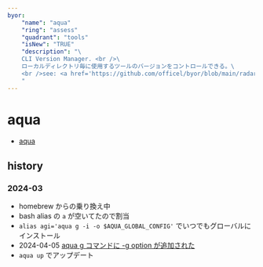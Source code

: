 ```yaml
---
byor:
    "name": "aqua"
    "ring": "assess"
    "quadrant": "tools"
    "isNew": "TRUE"
    "description": "\
    CLI Version Manager. <br />\
    ローカルディレクトリ毎に使用するツールのバージョンをコントロールできる。\
    <br />see: <a href='https://github.com/officel/byor/blob/main/radar/tools/aqua.md'>note</a>\
    "
---
```


# aqua

- [aqua](https://aquaproj.github.io/)

## history

### 2024-03

- homebrew からの乗り換え中
- bash alias の `a` が空いてたので割当
- `alias agi='aqua g -i -o $AQUA_GLOBAL_CONFIG'` でいつでもグローバルにインストール
- 2024-04-05 [aqua g コマンドに -g option が追加された](https://zenn.dev/shunsuke_suzuki/scraps/756e2e35694449#comment-48d165a672ddc3)
- `aqua up` でアップデート
